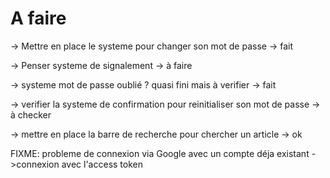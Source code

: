 # A faire

-> Mettre en place le systeme pour changer son mot de passe -> fait

-> Penser systeme de signalement -> à faire

-> systeme mot de passe oublié ? quasi fini mais à verifier -> fait

-> verifier la systeme de confirmation pour reinitialiser son mot de passe -> à checker

-> mettre en place la barre de recherche pour chercher un article  -> ok

FIXME: probleme de connexion via Google avec un compte déja existant
->connexion avec l'access token
